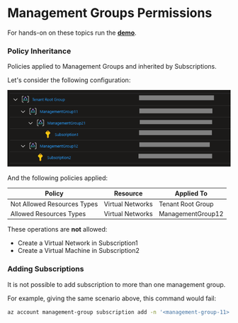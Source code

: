 # Management Groups Permissions

For hands-on on these topics run the **[demo][2]**.

### Policy Inheritance

Policies applied to Management Groups and inherited by Subscriptions.

Let's consider the following configuration:

![Management Groups][1]

And the following policies applied:

| Policy | Resource | Applied To |
|--------|----------|------------|
|Not Allowed Resources Types | Virtual Networks | Tenant Root Group |
|Allowed Resources Types | Virtual Networks | ManagementGroup12 |

These operations are **not** allowed:

- Create a Virtual Network in Subscription1
- Create a Virtual Machine in Subscription2

### Adding Subscriptions

It is not possible to add subscription to more than one management group.

For example, giving the same scenario above, this command would fail:

```bash
az account management-group subscription add -n '<management-group-11>' -s 'Subscription1'
```


[1]: ../../assets/mg-permissions.png
[2]: https://github.com/epomatti/awsome-az104/tree/main/demos/mg/permissions